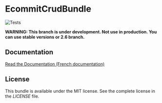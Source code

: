# EcommitCrudBundle


![Tests](https://github.com/e-commit/EcommitCrudBundle/workflows/Tests/badge.svg)


**WARNING: This branch is under development. Not use in production. You can use stable versions or 2.6 branch.**

## Documentation ##

[Read the Documentation (French documentation)](doc/index.md)

## License ##

This bundle is available under the MIT license. See the complete license in the *LICENSE* file.

